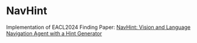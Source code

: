 # NavHint
Implementation of EACL2024 Finding Paper: [NavHint: Vision and Language Navigation Agent with a Hint Generator](https://arxiv.org/abs/2402.02559)
